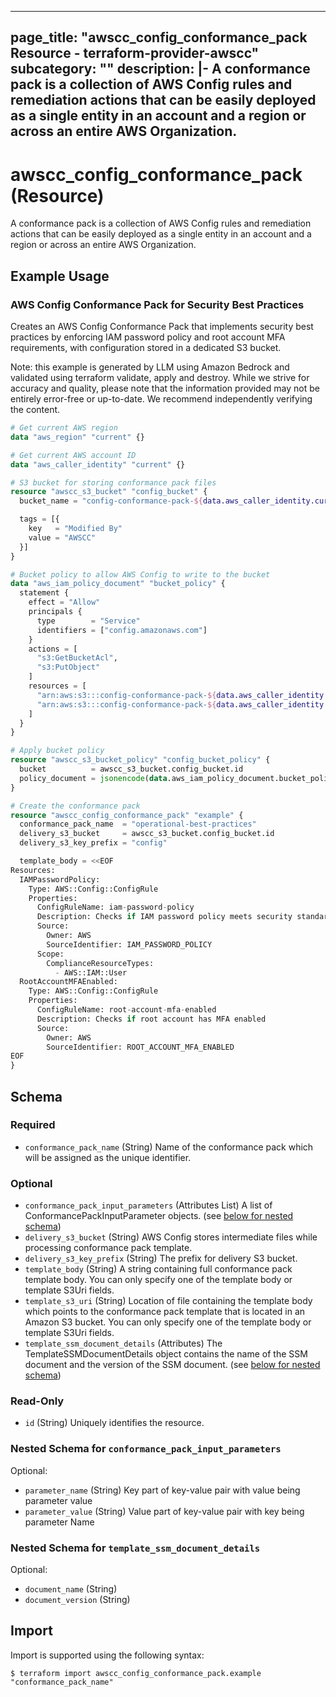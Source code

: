 
---
page_title: "awscc_config_conformance_pack Resource - terraform-provider-awscc"
subcategory: ""
description: |-
  A conformance pack is a collection of AWS Config rules and remediation actions that can be easily deployed as a single entity in an account and a region or across an entire AWS Organization.
---

# awscc_config_conformance_pack (Resource)

A conformance pack is a collection of AWS Config rules and remediation actions that can be easily deployed as a single entity in an account and a region or across an entire AWS Organization.

## Example Usage

### AWS Config Conformance Pack for Security Best Practices

Creates an AWS Config Conformance Pack that implements security best practices by enforcing IAM password policy and root account MFA requirements, with configuration stored in a dedicated S3 bucket.
                                
Note: this example is generated by LLM using Amazon Bedrock and validated using terraform validate, apply and destroy. While we strive for accuracy and quality, please note that the information provided may not be entirely error-free or up-to-date. We recommend independently verifying the content.

```terraform
# Get current AWS region
data "aws_region" "current" {}

# Get current AWS account ID
data "aws_caller_identity" "current" {}

# S3 bucket for storing conformance pack files
resource "awscc_s3_bucket" "config_bucket" {
  bucket_name = "config-conformance-pack-${data.aws_caller_identity.current.account_id}-${data.aws_region.current.name}"

  tags = [{
    key   = "Modified By"
    value = "AWSCC"
  }]
}

# Bucket policy to allow AWS Config to write to the bucket
data "aws_iam_policy_document" "bucket_policy" {
  statement {
    effect = "Allow"
    principals {
      type        = "Service"
      identifiers = ["config.amazonaws.com"]
    }
    actions = [
      "s3:GetBucketAcl",
      "s3:PutObject"
    ]
    resources = [
      "arn:aws:s3:::config-conformance-pack-${data.aws_caller_identity.current.account_id}-${data.aws_region.current.name}",
      "arn:aws:s3:::config-conformance-pack-${data.aws_caller_identity.current.account_id}-${data.aws_region.current.name}/*"
    ]
  }
}

# Apply bucket policy
resource "awscc_s3_bucket_policy" "config_bucket_policy" {
  bucket          = awscc_s3_bucket.config_bucket.id
  policy_document = jsonencode(data.aws_iam_policy_document.bucket_policy.json)
}

# Create the conformance pack
resource "awscc_config_conformance_pack" "example" {
  conformance_pack_name  = "operational-best-practices"
  delivery_s3_bucket     = awscc_s3_bucket.config_bucket.id
  delivery_s3_key_prefix = "config"

  template_body = <<EOF
Resources:
  IAMPasswordPolicy:
    Type: AWS::Config::ConfigRule
    Properties:
      ConfigRuleName: iam-password-policy
      Description: Checks if IAM password policy meets security standards
      Source:
        Owner: AWS
        SourceIdentifier: IAM_PASSWORD_POLICY
      Scope:
        ComplianceResourceTypes:
          - AWS::IAM::User
  RootAccountMFAEnabled:
    Type: AWS::Config::ConfigRule
    Properties:
      ConfigRuleName: root-account-mfa-enabled
      Description: Checks if root account has MFA enabled
      Source:
        Owner: AWS
        SourceIdentifier: ROOT_ACCOUNT_MFA_ENABLED
EOF
}
```

<!-- schema generated by tfplugindocs -->
## Schema

### Required

- `conformance_pack_name` (String) Name of the conformance pack which will be assigned as the unique identifier.

### Optional

- `conformance_pack_input_parameters` (Attributes List) A list of ConformancePackInputParameter objects. (see [below for nested schema](#nestedatt--conformance_pack_input_parameters))
- `delivery_s3_bucket` (String) AWS Config stores intermediate files while processing conformance pack template.
- `delivery_s3_key_prefix` (String) The prefix for delivery S3 bucket.
- `template_body` (String) A string containing full conformance pack template body. You can only specify one of the template body or template S3Uri fields.
- `template_s3_uri` (String) Location of file containing the template body which points to the conformance pack template that is located in an Amazon S3 bucket. You can only specify one of the template body or template S3Uri fields.
- `template_ssm_document_details` (Attributes) The TemplateSSMDocumentDetails object contains the name of the SSM document and the version of the SSM document. (see [below for nested schema](#nestedatt--template_ssm_document_details))

### Read-Only

- `id` (String) Uniquely identifies the resource.

<a id="nestedatt--conformance_pack_input_parameters"></a>
### Nested Schema for `conformance_pack_input_parameters`

Optional:

- `parameter_name` (String) Key part of key-value pair with value being parameter value
- `parameter_value` (String) Value part of key-value pair with key being parameter Name


<a id="nestedatt--template_ssm_document_details"></a>
### Nested Schema for `template_ssm_document_details`

Optional:

- `document_name` (String)
- `document_version` (String)

## Import

Import is supported using the following syntax:

```shell
$ terraform import awscc_config_conformance_pack.example "conformance_pack_name"
```

